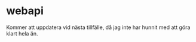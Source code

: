 # webapi

Kommer att uppdatera vid nästa tillfälle, då jag inte har hunnit med att göra klart hela än.
